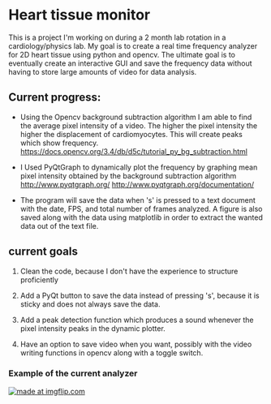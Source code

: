 # Heart tissue monitor

This is a project I'm working on during a 2 month lab rotation in a cardiology/physics lab. My goal is to create a real time frequency analyzer for 2D heart tissue using python and opencv. The ultimate goal is to eventually create an interactive GUI and save the frequency data without having to store large amounts of video for data analysis.  

## Current progress:

* Using the Opencv background subtraction algorithm I am able to find the average pixel intensity of a video. The higher the pixel        intensity the higher the displacement of cardiomyocytes. This will create peaks which show frequency.  
https://docs.opencv.org/3.4/db/d5c/tutorial_py_bg_subtraction.html

* I Used PyQtGraph to dynamically plot the frequency by graphing mean pixel intensity obtained by the background subtraction algorithm
http://www.pyqtgraph.org/
http://www.pyqtgraph.org/documentation/

* The program will save the data when 's' is pressed to a text document with the date, FPS, and total number of frames analyzed. A figure     is also saved along with the data using matplotlib in order to extract the wanted data out of the text file. 

## current goals
1) Clean the code, because I don't have the experience to structure proficiently

2) Add a PyQt button to save the data instead of pressing 's', because it is sticky and does not always save the data. 

3) Add a peak detection function which produces a sound whenever the pixel intensity peaks in the dynamic plotter. 

4) Have an option to save video when you want, possibly with the video writing functions in opencv along with a toggle switch.

### Example of the current analyzer
<a href="https://imgflip.com/gif/31sb1j"><img src="https://i.imgflip.com/31sb1j.gif" title="made at imgflip.com"/></a>
